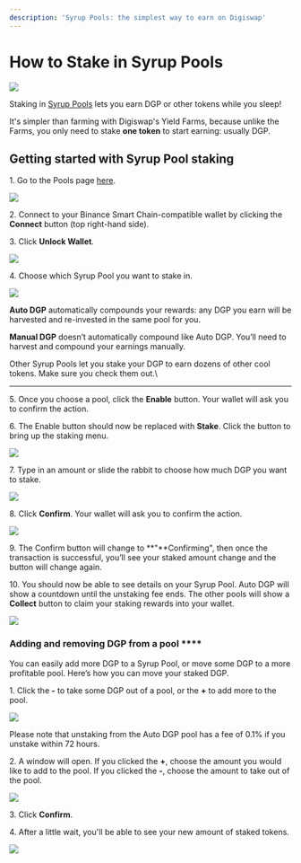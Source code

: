 ```yaml
---
description: 'Syrup Pools: the simplest way to earn on Digiswap'
---
```


# How to Stake in Syrup Pools

![](<../../.gitbook/assets/docs masthead (15) (1).png>)

Staking in [Syrup Pools](https://docs.digiswap.finance/products/syrup-pool) lets you earn DGP or other tokens while you sleep!

It's simpler than farming with Digiswap's Yield Farms, because unlike the Farms, you only need to stake **one token** to start earning: usually DGP.

## **Getting started with Syrup Pool staking**

1\. Go to the Pools page [here](https://pancakeswap.finance/pools).

![](<../../.gitbook/assets/image (18).png>)

2\. Connect to your Binance Smart Chain-compatible wallet by clicking the **Connect** button (top right-hand side).

3\. Click **Unlock Wallet**.

![](<../../.gitbook/assets/image (30).png>)

4\. Choose which Syrup Pool you want to stake in.

![](<../../.gitbook/assets/image (20).png>)

**Auto DGP** automatically compounds your rewards: any DGP you earn will be harvested and re-invested in the same pool for you.

**Manual DGP** doesn’t automatically compound like Auto DGP. You’ll need to harvest and compound your earnings manually.

Other Syrup Pools let you stake your DGP to earn dozens of other cool tokens. Make sure you check them out.\
****

5\. Once you choose a pool, click the **Enable** button. Your wallet will ask you to confirm the action.

6\. The Enable button should now be replaced with **Stake**. Click the button to bring up the staking menu.

![](<../../.gitbook/assets/image (22).png>)

7\. Type in an amount or slide the rabbit to choose how much DGP you want to stake.

![](<../../.gitbook/assets/image (23).png>)

8\. Click **Confirm**. Your wallet will ask you to confirm the action.

![](<../../.gitbook/assets/image (22) (1).png>)

9\. The Confirm button will change to **"**Confirming", then once the transaction is successful, you’ll see your staked amount change and the button will change again.

10\. You should now be able to see details on your Syrup Pool. Auto DGP will show a countdown until the unstaking fee ends. The other pools will show a **Collect** button to claim your staking rewards into your wallet.

![](<../../.gitbook/assets/image (59).png>)

### **Adding and removing DGP from a pool** ****

You can easily  add more DGP to a Syrup Pool, or move some DGP to a more profitable pool. Here’s how you can move your staked DGP.

1\. Click the **-** to take some DGP out of a pool, or the **+** to add more to the pool.

![](<../../.gitbook/assets/image (26).png>)

Please note that unstaking from the Auto DGP pool has a fee of 0.1% if you unstake within 72 hours.

2\. A window will open. If you clicked the **+**, choose the amount you would like to add to the pool. If you clicked the **-**, choose the amount to take out of the pool.

![](<../../.gitbook/assets/image (27).png>)

3\. Click **Confirm**.

4\. After a little wait, you'll be able to see your new amount of staked tokens.

![](<../../.gitbook/assets/image (29).png>)
